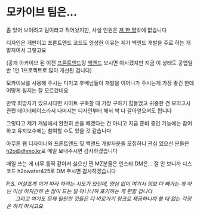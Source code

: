 # 모카이브 팀은...

좀 있어 보이려고 팀이라고 적어놨지만, 사실 인원은 [저 한 명](https://github.com/H2Owater425)밖에 없습니다

디자인은 개판이고 프론트엔드 코드도 엉성한 이유는 제가 백엔드 개발을 주로 하는 개발자여서 그렇고요

(공개 아카이브 된 이전 [프론트엔드](https://github.com/mochive/frontend)랑 [백엔드](https://github.com/mochive/backend) 보시면 아시겠지만 지금 이 상태도 공업일반 1인 1프로젝트로 많이 개선된 겁니다)

모카이브를 사용해 주시는 디미고 후배님들이 개발을 이어나가 주시는게 가장 좋긴 한데 어떻게 될지는 잘 모르겠네요

만약 희망자가 있으시다면 사이트 구축할 때 가장 구하기 힘들었고 귀중한 건 모의고사 관련 데이터베이스라서 나머지는 디자인부터 해서 싹 다 갈아엎으셔도 됩니다

그렇다고 제가 개발에서 완전히 손을 떼겠다는 건 아니고 지금 준비 중인 기능에는 참여하고 유지보수에는 참여할 수도 있을 것 같습니다

아무튼 웹 디자이너와 프론트엔드 및 백엔드 개발자분들 모집하니 관심 있으신 분들은 [h2o@dhmo.kr](mailto:h2o@dhmo.kr)로 메일 보내주시면 감사하겠습니다

매일 쓰는 게 너무 틀딱 같아서 싫으신 찐 MZ분들은 인스타 DM은... 잘 안 보니까 디스코드 h2owater425로 DM 주시면 감사하겠습니다

*P.S. 어설프게 이거 따라 하려는 시도가 있던데, 양심 없이 여기서 정보 다 빼가는 게 아닌 이상 어지간히 손 많이 드는 일 아니니까 포기하는 게 편할 겁니다<br>
&nbsp;&nbsp;&nbsp;&nbsp;&nbsp;&nbsp;그리고 여기도 문제 될만한 것들은 다 바로가기 링크로 제공하니까 쓸 대 없는 걱정은 하지 마시고요*
